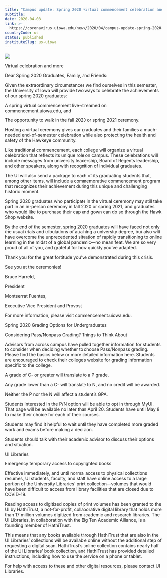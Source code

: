 ```yaml
---
title: "Campus update: Spring 2020 virtual commencement celebration and more"
subtitle: 
date: 2020-04-08
link: >-
  https://coronavirus.uiowa.edu/news/2020/04/campus-update-spring-2020-virtual-commencement-celebration-and-more
countryCode: us
status: published
instituteSlug: us-uiowa
---
```

![](https://coronavirus.uiowa.edu/profiles/custom/sitenow/assets/favicon.ico)

Virtual celebration and more

Dear Spring 2020 Graduates, Family, and Friends:

Given the extraordinary circumstances we find ourselves in this semester, the University of Iowa will provide two ways to celebrate the achievements of our spring 2020 graduates:

A spring virtual commencement live-streamed on commencement.uiowa.edu, and

The opportunity to walk in the fall 2020 or spring 2021 ceremony.

Hosting a virtual ceremony gives our graduates and their families a much-needed end-of-semester celebration while also protecting the health and safety of the Hawkeye community.

Like traditional commencement, each college will organize a virtual celebration that reflects its unique role on campus. These celebrations will include messages from university leadership, Board of Regents leadership, and other speakers, along with recognition of individual graduates.

The UI will also send a package to each of its graduating students that, among other items, will include a commemorative commencement program that recognizes their achievement during this unique and challenging historic moment.

Spring 2020 graduates who participate in the virtual ceremony may still take part in an in-person ceremony in fall 2020 or spring 2021, and graduates who would like to purchase their cap and gown can do so through the Hawk Shop website.

By the end of the semester, spring 2020 graduates will have faced not only the usual trials and tribulations of attaining a university degree, but also will have overcome the unprecedented situation of rapidly transitioning to online learning in the midst of a global pandemic—no mean feat. We are so very proud of all of you, and grateful for how quickly you’ve adapted.

Thank you for the great fortitude you’ve demonstrated during this crisis.

See you at the ceremonies!

Bruce Harreld,

President

Montserrat Fuentes,

Executive Vice President and Provost

For more information, please visit commencement.uiowa.edu.

Spring 2020 Grading Options for Undergraduates

Considering Pass/Nonpass Grading? Things to Think About

Advisors from across campus have pulled together information for students to consider when deciding whether to choose Pass/Nonpass grading. Please find the basics below or more detailed information here. Students are encouraged to check their college’s website for grading information specific to the college.

A grade of C- or greater will translate to a P grade.

Any grade lower than a C- will translate to N, and no credit will be awarded.

Neither the P nor the N will affect a student’s GPA.

Students interested in the P/N option will be able to opt in through MyUI. That page will be available no later than April 20. Students have until May 8 to make their choice for each of their courses.

Students may find it helpful to wait until they have completed more graded work and exams before making a decision.

Students should talk with their academic advisor to discuss their options and situation.

UI Libraries

Emergency temporary access to copyrighted books

Effective immediately, and until normal access to physical collections resumes, UI students, faculty, and staff have online access to a large portion of the University Libraries’ print collection—volumes that would have been difficult to access from library facilities that are closed due to COVID-19.

Reading access to digitized copies of print volumes has been granted to the UI by HathiTrust, a not-for-profit, collaborative digital library that holds more than 17 million volumes digitized from academic and research libraries. The UI Libraries, in collaboration with the Big Ten Academic Alliance, is a founding member of HathiTrust.

This means that any books available through HathiTrust that are also in the UI Libraries’ collections will be available online without the additional step of requesting a digital scan. HathiTrust’s online collection contains nearly half of the UI Libraries’ book collection, and HathiTrust has provided detailed instructions, including how to use the service on a phone or tablet.

For help with access to these and other digital resources, please contact UI Libraries.